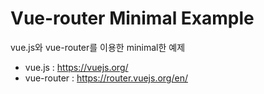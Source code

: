 # Vue-router Minimal Example

vue.js와 vue-router를 이용한 minimal한 예제

- vue.js : <https://vuejs.org/>
- vue-router : <https://router.vuejs.org/en/>